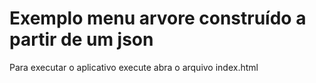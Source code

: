 # Exemplo menu arvore construído a partir de um json

Para executar o aplicativo execute abra o arquivo index.html